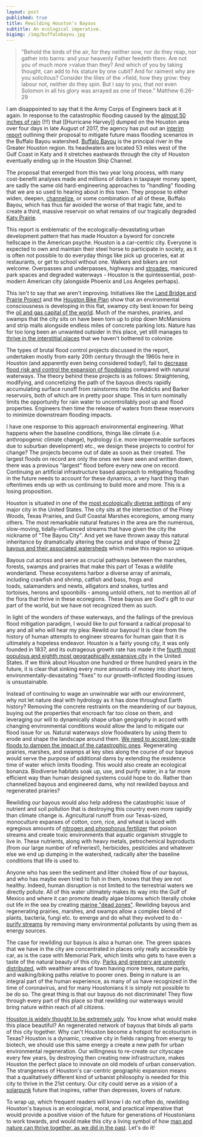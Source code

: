 ```yaml
---
layout: post
published: true
title: Rewilding Houston's Bayous
subtitle: An ecological imperative.
bigimg: /img/buffalobayou.jpg
---
```


>"Behold the birds of the air, for they neither sow, nor do they reap, nor gather into barns: and your heavenly Father feedeth them. Are not you of much more >value than they? And which of you by taking thought, can add to his stature by one cubit? And for raiment why are you solicitous? Consider the lilies of the >field, how they grow: they labour not, neither do they spin. But I say to you, that not even Solomon in all his glory was arrayed as one of these."
>Matthew 6:26-29

I am disappointed to say that it the Army Corps of Engineers back at it again. In response to the catastrophic flooding caused by the [almost 50 inches of rain](https://www.climate.gov/news-features/event-tracker/reviewing-hurricane-harveys-catastrophic-rain-and-flooding) (!!!) that [[Hurricane Harvey]] dumped on the Houston area over four days in late August of 2017, the agency has put out an [interim report](https://www.swg.usace.army.mil/Missions/Projects/BBTRS/) outlining their proposal to mitigate future mass flooding scenarios in the Buffalo Bayou watershed. [Buffalo Bayou](https://buffalobayou.org/) is the principal river in the Greater Houston region. Its headwaters are located 53 miles west of the Gulf Coast in Katy and it stretches eastwards through the city of Houston eventually ending up in the Houston Ship Channel.

The proposal that emerged from this two year long process, with many cost-benefit analyses made and millions of dollars in taxpayer money spent, are sadly the same old hard-engineering approaches to "handling" flooding that we are so used to hearing about in this town. They propose to either widen, deepen, [channelize](https://en.wikipedia.org/wiki/River_engineering#Channelization), or some combination of all of these, Buffalo Bayou, which has thus far avoided the worse of that tragic fate, and to create a third, massive reservoir on what remains of our tragically degraded [Katy Prairie](https://www.katyprairie.org/).

This report is emblematic of the ecologically-devastating urban development pattern that has made Houston a byword for concrete hellscape in the American psyche. Houston is a car-centric city. Everyone is expected to own and maintain their steel horse to participate in society, as it is often not possible to do everyday things like pick up groceries, eat at restaurants, or get to school without one. Walkers and bikers are not welcome. Overpasses and underpasses, highways and [stroades](https://www.strongtowns.org/journal/2018/3/1/whats-a-stroad-and-why-does-it-matter), manicured park spaces and degraded waterways - Houston is the quintessential, post-modern American city (alongside Phoenix and Los Angeles perhaps).

This isn't to say that we aren't improving. Initiatives like the [Land Bridge and Prairie Project](https://www.memorialparkconservancy.org/discover/master-plan/land-bridge-prairie-restoration-project/) and the [Houston Bike Plan](https://houstonbikeplan.org/) show that an environmental consciousness is developing in this flat, swampy city best known for being the [oil and gas capital of the world](https://www.forbes.com/sites/uhenergy/2018/08/22/proximity-counts-how-houston-dominates-the-oil-industry/). Much of the marshes, prairies, and swamps that the city sits on have been torn up to plop down McMansions and strip malls alongside endless miles of concrete parking lots. Nature has for too long been an unwanted outsider in this place, yet still manages to [thrive in the interstitial places](https://valerio.substack.com/p/2020-07-30-beyond-sustainability-and-towards-antifragility) that we haven't bothered to colonize.

The types of brutal flood control projects discussed in the report, undertaken mostly from early 20th century through the 1960s here in Houston (and apparently even being considered today!), fail to [decrease flood risk and control the expansion of floodplains](https://onlinelibrary.wiley.com/doi/full/10.1111/jfr3.12604) compared with natural waterways. The theory behind these projects is as follows: Straightening, modifying, and concretizing the path of the bayous directs rapidly accumulating surface runoff from rainstorms into the Addicks and Barker reservoirs, both of which are in pretty poor shape. This in turn nominally limits the opportunity for rain water to uncontrollably pool up and flood properties. Engineers then time the release of waters from these reservoirs to minimize downstream flooding impacts.

I have one response to this approach environmental engineering. What happens when the baseline conditions, things like climate (i.e. anthropogenic climate change), hydrology (i.e. more impermeable surfaces due to suburban development) etc., we design these projects to control for change? The projects become out of date as soon as their created. The largest floods on record are only the ones we have seen and written down, there was a previous "largest" flood before every new one on record. Continuing an artificial infrastructure based approach to mitigating flooding in the future needs to account for these dynamics, a very hard thing than oftentimes ends up with us continuing to build more and more. This is a losing proposition.

Houston is situated in one of the [most ecologically diverse settings](https://houstonwilderness.org/about-ecoregions) of any major city in the United States. The city sits at the intersection of the Piney Woods, Texas Prairies, and Gulf Coastal Marshes ecoregions, among many others. The most remarkable natural features in the area are the numerous, slow-moving, tidally-influenced streams that have given the city the nickname of "The Bayou City". And yet we have thrown away this natural inheritance by dramatically altering the course and shape of these [22 bayous and their associated watersheds](https://www.bayoupreservation.org/Bayous) which make this region so unique.

Bayous cut across and serve as crucial pathways between the marshes, forests, swamps and prairies that make this part of Texas a wildlife wonderland. These ecosystems harbor a diverse array of animals, including crawfish and shrimp, catfish and bass, frogs and toads, salamanders and newts, alligators and snakes, turtles and tortoises, herons and spoonbills - among untold others, not to mention all of the flora that thrive in these ecoregions. These bayous are God's gift to our part of the world, but we have not recognized them as such.

In light of the wonders of these waterways, and the failings of the previous flood mitigation paradigm, I would like to put forward a radical proposal to any and all who will hear my plea: Rewild our bayous! It is clear from the history of human attempts to engineer streams for human gain that it is ultimately a hopeless endeavor. Houston is a fairly young city, it was only founded in 1837, and its outrageous growth rate has made it the [fourth most populous and eighth most geographically expansive city](https://en.wikipedia.org/wiki/Houston) in the United States. If we think about Houston one hundred or three hundred years in the future, it is clear that sinking every more amounts of money into short term, environmentally-devastating "fixes" to our growth-inflicted flooding issues is unsustainable.

Instead of continuing to wage an unwinnable war with our environment, why not let nature deal with hydrology as it has done throughout Earth history? Removing the concrete restraints on the meandering of our bayous, buying out the properties that encroach far too close on them, and leveraging our will to dynamically shape urban geography in accord with changing environmental conditions would allow the land to mitigate our flood issue for us. Natural waterways slow floodwaters by using them to erode and shape the landscape around them. [We need to accept low-grade floods to dampen the impact of the catastrophic ones](https://www.americanrivers.org/threats-solutions/restoring-damaged-rivers/benefits-of-restoring-floodplains/). Regenerating prairies, marshes, and swamps at key sites along the course of our bayous would serve the purpose of additional dams by extending the residence time of water which limits flooding. This would also create an ecological bonanza. Biodiverse habitats soak up, use, and purify water, in a far more efficient way than human designed systems could hope to do. Rather than channelized bayous and engineered dams, why not rewilded bayous and regenerated prairies?

Rewilding our bayous would also help address the catastrophic issue of nutrient and soil pollution that is destroying this country even more rapidly than climate change is. Agricultural runoff from our Texas-sized, monoculture expanses of cotton, corn, rice, and wheat is laced with egregious amounts of [nitrogen and phosphorus fertilizer](https://www.epa.gov/nutrientpollution/issue#:~:text=Nutrient%20pollution%20is%20one%20of,in%20the%20air%20and%20water.&text=Too%20much%20nitrogen%20and%20phosphorus%20in%20the%20water%20causes%20algae,faster%20than%20ecosystems%20can%20handle.) that poison streams and create toxic environments that aquatic organism struggle to live in. These nutrients, along with heavy metals, petrochemical byproducts (from our large number of refineries!), herbicides, pesticides and whatever else we end up dumping in the watershed, radically alter the baseline conditions that life is used to.

Anyone who has seen the sediment and litter choked flow of our bayous, and who has maybe even tried to fish in them, knows that they are not healthy. Indeed, human disruption is not limited to the terrestrial waters we directly pollute. All of this water ultimately makes its way into the Gulf of Mexico and where it can promote deadly algae blooms which literally choke out life in the sea by creating [marine "dead zones"](https://oceanservice.noaa.gov/facts/deadzone.html). Rewilding bayous and regenerating prairies, marshes, and swamps allow a complex blend of plants, bacteria, fungi etc. to emerge  and do what they evolved to do - [purify streams](https://sciencing.com/do-wetlands-purify-water-7585568.html) by removing many environmental pollutants by using them as energy sources. 

The case for rewilding our bayous is also a human one. The green spaces that we have in the city are concentrated in places only really accessible by car, as is the case with Memorial Park, which limits who gets to have even a taste of the natural beauty of this city. [Parks and greenery are unevenly distributed](https://www.geographyrealm.com/gray-green-urban-divide-wealth-poverty-visible-space/), with wealthier areas of town having more trees, nature parks, and walking/biking paths relative to poorer ones. Being in nature is an integral part of the human experience, as many of us have recognized in the time of coronavirus, and for many Houstonians it is simply not possible to be do so. The great thing is that our bayous do not discriminate! They flow through every part of this place so that rewilding our waterways would bring nature within reach of all citizens.

[Houston is widely thought to be extremely ugly](https://www.houstoniamag.com/travel-and-outdoors/2013/11/houston-ugliest-city-in-the-first-world-november-2013#:~:text=A%20site%20called%20Ucityguides.com,barely%20more%20fetching%20than%20Detroit.). You know what would make this place beautiful? An regenerated network of bayous that binds all parts of this city together. Why can't Houston become a hotspot for ecotourism in Texas?  Houston is a dynamic, creative city in fields ranging from energy to biotech, we should use this same energy a create a new path for urban environmental regeneration. Our willingness to re-create our cityscape every few years, by destroying then creating new infrastructure, makes Houston the perfect place to innovate on old models of urban conservation. The strangeness of Houston's car-centric geographic expansion means that a qualitatively different kind of urbanist philosophy is needed for this city to thrive in the 21st century. Our city could serve as a vision of a [solarpunk](https://medium.com/solarpunks/solarpunk-a-reference-guide-8bcf18871965) future that inspires, rather than depresses, lovers of nature.

To wrap up, which frequent readers will know I do not often do, rewilding Houston's bayous is an ecological, moral, and practical imperative that would provide a positive vision of the future for generations of Houstonians to work towards, and would make this city a living symbol of how [man and nature can thrive together, as we did in the past](https://valerio.substack.com/p/to-rewild-nature-we-must-rewild-man). Let's do it!
